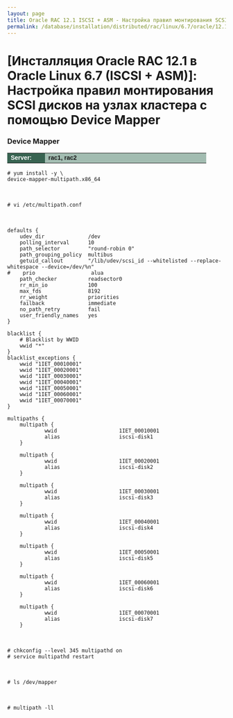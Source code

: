 ```yaml
---
layout: page
title: Oracle RAC 12.1 ISCSI + ASM - Настройка правил монтирования SCSI дисков на узлах кластера с помощью Device Mapper
permalink: /database/installation/distributed/rac/linux/6.7/oracle/12.1/iscsi-asm/setup-mounting-rules-by-device-mapper/
---
```


# [Инсталляция Oracle RAC 12.1 в Oracle Linux 6.7 (ISCSI + ASM)]: Настройка правил монтирования SCSI дисков на узлах кластера с помощью Device Mapper

### Device Mapper

<table cellpadding="4" cellspacing="2" align="center" border="0" width="100%">

<tr>
<td style="color: rgb(255, 255, 255);" bgcolor="#386351" width="14%"><span style="font-family: Arial,Helvetica,sans-serif; font-size: 14px;"><strong>Server:</strong></span></td>
<td height="20" bgcolor="#a2bcb1" width="60%"><span style="font-family: Arial,Helvetica,sans-serif; font-size: 14px;"><strong>rac1, rac2</strong></span></td>
</tr>

</table>

    # yum install -y \
    device-mapper-multipath.x86_64

<br/>

    # vi /etc/multipath.conf

<br/>

    defaults {
    	udev_dir              /dev
    	polling_interval      10
    	path_selector         "round-robin 0"
    	path_grouping_policy  multibus
    	getuid_callout        "/lib/udev/scsi_id --whitelisted --replace-whitespace --device=/dev/%n"
    #    prio                  alua
    	path_checker          readsector0
    	rr_min_io             100
    	max_fds               8192
    	rr_weight             priorities
    	failback              immediate
    	no_path_retry         fail
    	user_friendly_names   yes
    }

    blacklist {
    	# Blacklist by WWID
    	wwid "*"
    }
    blacklist_exceptions {
    	wwid "1IET_00010001"
    	wwid "1IET_00020001"
    	wwid "1IET_00030001"
    	wwid "1IET_00040001"
    	wwid "1IET_00050001"
    	wwid "1IET_00060001"
    	wwid "1IET_00070001"
    }

    multipaths {
    	multipath {
    			wwid                    1IET_00010001
    			alias                   iscsi-disk1
    	}

    	multipath {
    			wwid                    1IET_00020001
    			alias                   iscsi-disk2
    	}

    	multipath {
    			wwid                    1IET_00030001
    			alias                   iscsi-disk3
    	}

    	multipath {
    			wwid                    1IET_00040001
    			alias                   iscsi-disk4
    	}

    	multipath {
    			wwid                    1IET_00050001
    			alias                   iscsi-disk5
    	}

    	multipath {
    			wwid                    1IET_00060001
    			alias                   iscsi-disk6
    	}

    	multipath {
    			wwid                    1IET_00070001
    			alias                   iscsi-disk7
    	}

<br/>

    # chkconfig --level 345 multipathd on
    # service multipathd restart

<br/>

    # ls /dev/mapper

<br/>

    # multipath -ll

<!--

http://www.hhutzler.de/blog/rac-11-2-0-4-setup-using-openfiler-with-multipathed-iscsi-disks/

-->
